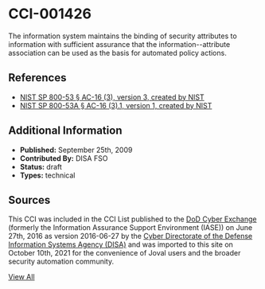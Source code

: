 # CCI-001426

The information system maintains the binding of security attributes to information with sufficient assurance that the information--attribute association can be used as the basis for automated policy actions.

## References ##

* [NIST SP 800-53 § AC-16 (3), version 3, created by NIST](http://csrc.nist.gov/publications/PubsSPs.html)
* [NIST SP 800-53A § AC-16 (3).1, version 1, created by NIST](http://csrc.nist.gov/publications/PubsSPs.html)


## Additional Information ##

* **Published:** September 25th, 2009
* **Contributed By:** DISA FSO
* **Status:** draft
* **Types:** technical

## Sources ##

This CCI was included in the CCI List published to the [DoD Cyber Exchange](https://public.cyber.mil/stigs/cci/)
(formerly the Information Assurance Support Environment (IASE)) on June 27th, 2016 as version
2016-06-27 by the [Cyber Directorate of the Defense Information Systems Agency (DISA)](https://public.cyber.mil/about-cyber/)
and was imported to this site on October 10th, 2021 for the convenience of Joval users and the broader
security automation community.

[View All](../README.md)
